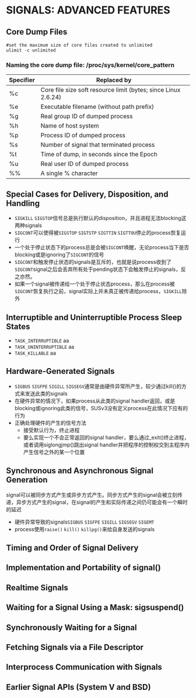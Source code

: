 # SIGNALS: ADVANCED FEATURES

## Core Dump Files
```shell
#set the maximum size of core files created to unlimited
ulimit -c unlimited
```

### Naming the core dump file: /proc/sys/kernel/core_pattern
| Specifier | Replaced by |
| --- | --- |
| %c | Core file size soft resource limit (bytes; since Linux 2.6.24) |
| %e | Executable filename (without path prefix) |
| %g | Real group ID of dumped process |
| %h | Name of host system |
| %p | Process ID of dumped process |
| %s | Number of signal that terminated process |
| %t | Time of dump, in seconds since the Epoch |
| %u | Real user ID of dumped process |
| %% | A single % character |

## Special Cases for Delivery, Disposition, and Handling
- `SIGKILL` `SIGSTOP`信号总是执行默认的disposition，并且进程无法blocking这两种signals
- `SIGCONT`可以使得被`SIGSTOP` `SIGTSTP` `SIGTTIN` `SIGTTOU`停止的process恢复运行
- 一个处于停止状态下的process总是会被`SIGCONT`唤醒，无论process当下是否blocking或是ignoring了`SIGCONT`的信号
- `SIGCONT`和触发停止状态的signals是互斥的，也就是说process收到了`SIGCONT`signal之后会丢弃所有处于pending状态下会触发停止的signals，反之亦然。  
- 如果一个signal被传递给一个处于停止状态process，那么在process被`SIGCONT`恢复执行之前，signal实际上并未真正被传递给process，`SIGKILL`除外

## Interruptible and Uninterruptible Process Sleep States
- `TASK_INTERRUPTIBLE` aa
- `TASK_UNINTERRUPTIBLE` aa
- `TASK_KILLABLE` aa

## Hardware-Generated Signals
- `SIGBUS` `SIGFPE` `SIGILL` `SIGSEGV`通常是由硬件异常所产生，较少通过kill()的方式来发送此类的signals
- 在硬件异常的情况下，如果process从此类的signal handler返回，或是blocking或ignoring此类的信号，SUSv3没有定义process在此情况下应有的行为
- 正确处理硬件的产生的信号方法
    - 接受默认行为，终止进程
    - 要么实现一个不会正常返回的signal handler，要么通过_exit()终止进程，或者调用siglongjmp()跳出signal handler并把程序的控制权交到主程序内产生信号之外的某一个位置

## Synchronous and Asynchronous Signal Generation
signal可以被同步方式产生或异步方式产生。同步方式产生的signal会被立刻传递，异步方式产生的signal，在signal的产生和实际传递之间仍可能会有一个瞬时的延迟

- 硬件异常导致的signals`SIGBUS` `SIGFPE` `SIGILL` `SIGSEGV` `SIGEMT`
- process使用`raise()` `kill()` `killpg()`来给自身发送的signals

## Timing and Order of Signal Delivery

## Implementation and Portability of signal()

## Realtime Signals

## Waiting for a Signal Using a Mask: sigsuspend()

## Synchronously Waiting for a Signal

## Fetching Signals via a File Descriptor

## Interprocess Communication with Signals

## Earlier Signal APIs (System V and BSD)   